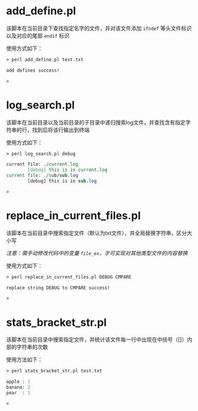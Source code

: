 # add_define.pl
该脚本在当前目录下查找指定名字的文件，并对该文件添加 `ifndef` 等头文件标识以及对应的尾部 `endif` 标识

使用方式如下：
``` perl
> perl add_define.pl test.txt

add defines success!

>
```


# log_search.pl
该脚本在当前目录以及当前目录的子目录中递归搜索log文件，并查找含有指定字符串的行，找到后将该行输出到终端

使用方式如下：
``` perl
> perl log_search.pl debug

current file: ./current.log
        [debug] this is in current.log
current file: ./sub/sub.log
        [debug] this is in sub.log

>
```


# replace_in_current_files.pl
该脚本在当前目录中搜索指定文件（默认为txt文件），并全局替换字符串，区分大小写

_注意：需手动修改代码中的变量 `file_ex`，才可实现对其他类型文件的内容替换_

使用方式如下：
``` perl
> perl replace_in_current_files.pl DEBUG CMPARE

replace string DEBUG to CMPARE success!

>
```


# stats_bracket_str.pl
该脚本在当前目录中搜索指定文件，并统计该文件每一行中出现在中括号（[]）内部的字符串的次数

使用方法如下：
``` perl
> perl stats_bracket_str.pl test.txt

apple : 1
banana: 2
pear  : 1

>
```

